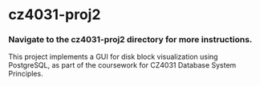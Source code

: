 # cz4031-proj2

### Navigate to the cz4031-proj2 directory for more instructions.
This project implements a GUI for disk block visualization using PostgreSQL, as part of the coursework for CZ4031 Database System Principles.
